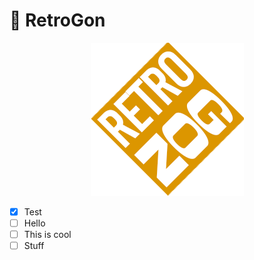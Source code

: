 # :large_orange_diamond:  RetroGon

<div align="center">
  
![RetroGon](https://github.com/SicklyWizard/Test-Repot/blob/master/resources/Images/4.png)



</div>

- [x] Test
- [ ] Hello
- [ ] This is cool
- [ ] Stuff
